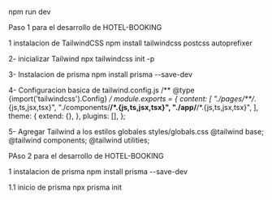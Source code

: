 npm run dev


Paso 1 para el desarrollo de HOTEL-BOOKING

1 instalacion de TailwindCSS
npm install tailwindcss postcss autoprefixer

2- inicializar Tailwind
npx tailwindcss init -p


3- Instalacion de prisma
npm install prisma --save-dev


4- Configuracion basica de tailwind.config.js
/** @type {import('tailwindcss').Config} */
module.exports = {
  content: [
    "./pages/**/*.{js,ts,jsx,tsx}",
    "./components/**/*.{js,ts,jsx,tsx}",
    "./app/**/*.{js,ts,jsx,tsx}",
  ],
  theme: {
    extend: {},
  },
  plugins: [],
};

5- Agregar Tailwind a los estilos globales styles/globals.css
@tailwind base;
@tailwind components;
@tailwind utilities;

PAso 2 para el desarrollo de HOTEL-BOOKING

1 instalacion de prisma
npm install prisma --save-dev

1.1 inicio de prisma
npx prisma init
